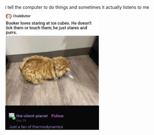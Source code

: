 i tell the computer to do things and sometimes it actually listens to me
<!--START_SECTION:update_image-->
<img src=https://raw.githubusercontent.com/sneakykestrel/sneakykestrel/main/.github/images/thermodynamics-fan.jpg height="" width="300" align=left alt=kitty />
<!--END_SECTION:update_image-->

